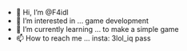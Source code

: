 - 👋 Hi, I’m @F4idl
- 👀 I’m interested in ... game development
- 🌱 I’m currently learning ... to make a simple game
- 📫 How to reach me ... insta: 3lol_iq
pass
<!---
F4idl/F4idl is a ✨ special ✨ repository because its `README.md` (this file) appears on your GitHub profile.
You can click the Preview link to take a look at your changes.
--->
